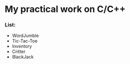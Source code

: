 # My practical work on C/C++
### List:
* WordJumble
* Tic-Tac-Toe
* Inventory
* Critter
* BlackJack

